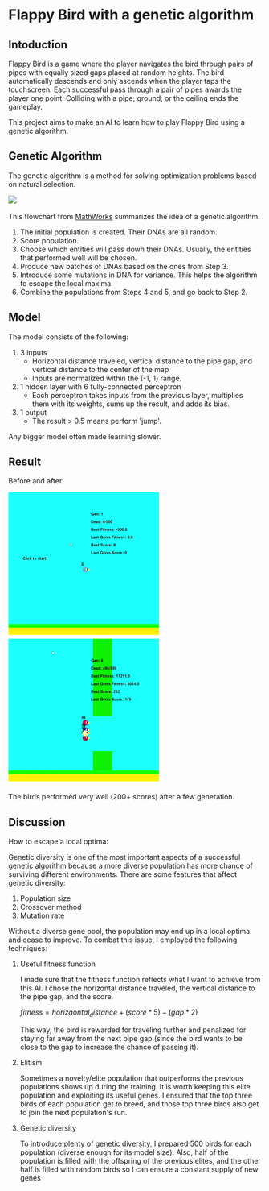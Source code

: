 # Flappy Bird with a genetic algorithm

## Intoduction

Flappy Bird is a game where the player navigates the bird through pairs of pipes with equally sized gaps placed at random heights. The bird automatically descends and only ascends when the player taps the touchscreen. Each successful pass through a pair of pipes awards the player one point. Colliding with a pipe, ground, or the ceiling ends the gameplay.

This project aims to make an AI to learn how to play Flappy Bird using a genetic algorithm.

## Genetic Algorithm

The genetic algorithm is a method for solving optimization problems based on natural selection. 

<img src='https://www.mathworks.com/help/gads/gaflowchart.png'>

This flowchart from [MathWorks](https://www.mathworks.com/help/gads/what-is-the-genetic-algorithm.html) summarizes the idea of a genetic algorithm.

1. The initial population is created. Their DNAs are all random.
2. Score population.
3. Choose which entities will pass down their DNAs. Usually, the entities that performed well will be chosen.
4. Produce new batches of DNAs based on the ones from Step 3.
5. Introduce some mutations in DNA for variance. This helps the algorithm to escape the local maxima.
6. Combine the populations from Steps 4 and 5, and go back to Step 2.

## Model

The model consists of the following:

1. 3 inputs
   - Horizontal distance traveled, vertical distance to the pipe gap, and vertical distance to the center of the map
   - Inputs are normalized within the (-1, 1) range.
2. 1 hidden layer with 6 fully-connected perceptron
   - Each perceptron takes inputs from the previous layer, multiplies them with its weights, sums up the result, and adds its bias.
3. 1 output
   - The result > 0.5 means perform 'jump'.

Any bigger model often made learning slower. 

## Result

Before and after:

<img src='https://github.com/Juhyung8371/AI-ML-CV-Projects/blob/main/Artificial%20Intelligence/Genetic%20Algorithm/Smart%20Flappybird/before.gif?raw=true' width=300> <img src='https://github.com/Juhyung8371/AI-ML-CV-Projects/blob/main/Artificial%20Intelligence/Genetic%20Algorithm/Smart%20Flappybird/after.gif?raw=true' width=300>

The birds performed very well (200+ scores) after a few generation.

## Discussion

How to escape a local optima:

Genetic diversity is one of the most important aspects of a successful genetic algorithm because a more diverse population has more chance of surviving different environments. There are some features that affect genetic diversity:

1. Population size
2. Crossover method
3. Mutation rate

Without a diverse gene pool, the population may end up in a local optima and cease to improve. To combat this issue, I employed the following techniques:

1. Useful fitness function
   
   I made sure that the fitness function reflects what I want to achieve from this AI. I chose the horizontal distance traveled, the vertical distance to the pipe gap, and the score.  

   $fitness = horizaontal_distance + (score * 5) - (gap * 2)$

   This way, the bird is rewarded for traveling further and penalized for staying far away from the next pipe gap (since the bird wants to be close to the gap to increase the chance of passing it).

2. Elitism

   Sometimes a novelty/elite population that outperforms the previous populations shows up during the training. It is worth keeping this elite population and exploiting its useful genes. I ensured that the top three birds of each population get to breed, and those top three birds also get to join the next population's run.

3. Genetic diversity

   To introduce plenty of genetic diversity, I prepared 500 birds for each population (diverse enough for its model size). Also, half of the population is filled with the offspring of the previous elites, and the other half is filled with random birds so I can ensure a constant supply of new genes




